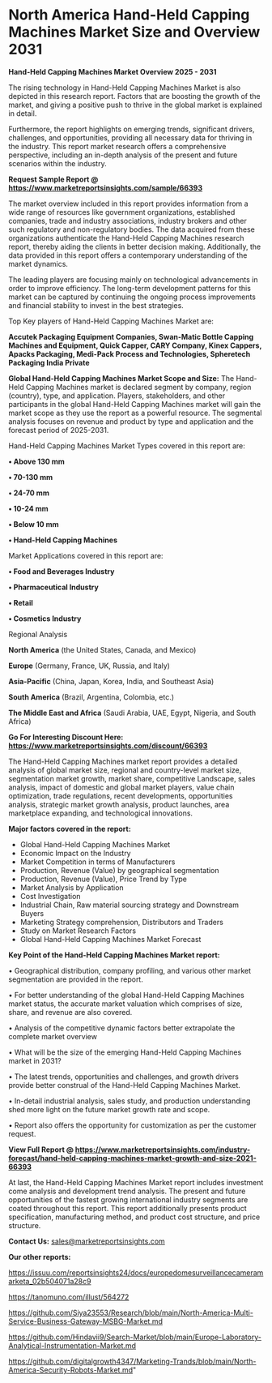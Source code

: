 # North America Hand-Held Capping Machines Market Size and Overview 2031

<Strong> Hand-Held Capping Machines Market Overview 2025 - 2031</strong>

The rising technology in Hand-Held Capping Machines Market is also depicted in this research report. Factors that are boosting the growth of the market, and giving a positive push to thrive in the global market is explained in detail.

Furthermore, the report highlights on emerging trends, significant drivers, challenges, and opportunities, providing all necessary data for thriving in the industry. This report market research offers a comprehensive perspective, including an in-depth analysis of the present and future scenarios within the industry.

<strong>Request Sample Report @ <a href=https://www.marketreportsinsights.com/sample/66393>https://www.marketreportsinsights.com/sample/66393</a></strong>

The market overview included in this report provides information from a wide range of resources like government organizations, established companies, trade and industry associations, industry brokers and other such regulatory and non-regulatory bodies. The data acquired from these organizations authenticate the Hand-Held Capping Machines research report, thereby aiding the clients in better decision making. Additionally, the data provided in this report offers a contemporary understanding of the market dynamics.

The leading players are focusing mainly on technological advancements in order to improve efficiency. The long-term development patterns for this market can be captured by continuing the ongoing process improvements and financial stability to invest in the best strategies.

Top Key players of Hand-Held Capping Machines Market are:

<strong>Accutek Packaging Equipment Companies, Swan-Matic Bottle Capping Machines and Equipment, Quick Capper, CARY Company, Kinex Cappers, Apacks Packaging, Medi-Pack Process and Technologies, Spheretech Packaging India Private</strong>

<strong><b>Global Hand-Held Capping Machines Market Scope and Size:</b></strong>
The Hand-Held Capping Machines market is declared segment by company, region (country), type, and application. Players, stakeholders, and other participants in the global Hand-Held Capping Machines market will gain the market scope as they use the report as a powerful resource. The segmental analysis focuses on revenue and product by type and application and the forecast period of 2025-2031.

Hand-Held Capping Machines Market Types covered in this report are:

<strong>• Above 130 mm

• 70-130 mm

• 24-70 mm

• 10-24 mm

• Below 10 mm

• Hand-Held Capping Machines</strong>

Market Applications covered in this report are:

<strong>• Food and Beverages Industry

• Pharmaceutical Industry

• Retail

• Cosmetics Industry</strong> 

Regional Analysis

<strong>North America</strong> (the United States, Canada, and Mexico)

<strong>Europe</strong> (Germany, France, UK, Russia, and Italy)

<strong>Asia-Pacific</strong> (China, Japan, Korea, India, and Southeast Asia)

<strong>South America</strong> (Brazil, Argentina, Colombia, etc.)

<strong>The Middle East and Africa</strong> (Saudi Arabia, UAE, Egypt, Nigeria, and South Africa)

<strong>Go For Interesting Discount Here: <a href=https://www.marketreportsinsights.com/discount/66393>https://www.marketreportsinsights.com/discount/66393</a></strong>

The Hand-Held Capping Machines market report provides a detailed analysis of global market size, regional and country-level market size, segmentation market growth, market share, competitive Landscape, sales analysis, impact of domestic and global market players, value chain optimization, trade regulations, recent developments, opportunities analysis, strategic market growth analysis, product launches, area marketplace expanding, and technological innovations.

<strong><b>Major factors covered in the report:</b></strong>
<ul>
  <li>Global Hand-Held Capping Machines Market </li>
  <li>Economic Impact on the Industry</li>
  <li>Market Competition in terms of Manufacturers</li>
  <li>Production, Revenue (Value) by geographical segmentation</li>
  <li>Production, Revenue (Value), Price Trend by Type</li>
  <li>Market Analysis by Application</li>
  <li>Cost Investigation</li>
  <li>Industrial Chain, Raw material sourcing strategy and Downstream Buyers</li>
  <li>Marketing Strategy comprehension, Distributors and Traders</li>
  <li>Study on Market Research Factors</li>
  <li>Global Hand-Held Capping Machines Market Forecast</li>
</ul>

<strong><b>Key Point of the Hand-Held Capping Machines Market report:</b></strong>

• Geographical distribution, company profiling, and various other market segmentation are provided in the report.

• For better understanding of the global Hand-Held Capping Machines market status, the accurate market valuation which comprises of size, share, and revenue are also covered.

• Analysis of the competitive dynamic factors better extrapolate the complete market overview

• What will be the size of the emerging Hand-Held Capping Machines market in 2031?

• The latest trends, opportunities and challenges, and growth drivers provide better construal of the Hand-Held Capping Machines Market.

• In-detail industrial analysis, sales study, and production understanding shed more light on the future market growth rate and scope.

• Report also offers the opportunity for customization as per the customer request.

<strong><b>View Full Report @ <a href=https://www.marketreportsinsights.com/industry-forecast/hand-held-capping-machines-market-growth-and-size-2021-66393>https://www.marketreportsinsights.com/industry-forecast/hand-held-capping-machines-market-growth-and-size-2021-66393</a></b></strong>


At last, the Hand-Held Capping Machines Market report includes investment come analysis and development trend analysis. The present and future opportunities of the fastest growing international industry segments are coated throughout this report. This report additionally presents product specification, manufacturing method, and product cost structure, and price structure.

<strong>Contact Us:</strong>
sales@marketreportsinsights.com

<strong>Our other reports:</strong>

<a href=https://issuu.com/reportsinsights24/docs/europedomesurveillancecameramarketa_02b504071a28c9>https://issuu.com/reportsinsights24/docs/europedomesurveillancecameramarketa_02b504071a28c9</a>

<a href=https://tanomuno.com/illust/564272>https://tanomuno.com/illust/564272</a>

<a href=https://github.com/Siya23553/Research/blob/main/North-America-Multi-Service-Business-Gateway-MSBG-Market.md>https://github.com/Siya23553/Research/blob/main/North-America-Multi-Service-Business-Gateway-MSBG-Market.md</a>

<a href=https://github.com/Hindavii9/Search-Market/blob/main/Europe-Laboratory-Analytical-Instrumentation-Market.md>https://github.com/Hindavii9/Search-Market/blob/main/Europe-Laboratory-Analytical-Instrumentation-Market.md</a>

<a href=https://github.com/digitalgrowth4347/Marketing-Trands/blob/main/North-America-Security-Robots-Market.md>https://github.com/digitalgrowth4347/Marketing-Trands/blob/main/North-America-Security-Robots-Market.md</a>"

